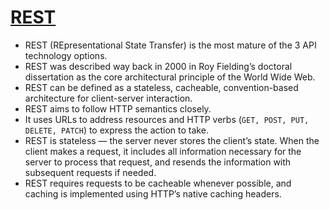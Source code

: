 
# [REST](https://restfulapi.net/)
- REST (REpresentational State Transfer) is the most mature of the 3 API technology options. 
- REST was described way back in 2000 in Roy Fielding’s doctoral dissertation as the core architectural principle of the World Wide Web.
- REST can be defined as a stateless, cacheable, convention-based architecture for client-server interaction.
- REST aims to follow HTTP semantics closely. 
- It uses URLs to address resources and HTTP verbs (`GET, POST, PUT, DELETE, PATCH`) to express the action to take.
- REST is stateless — the server never stores the client’s state. When the client makes a request, it includes all information necessary for the server to process that request, and resends the information with subsequent requests if needed.
- REST requires requests to be cacheable whenever possible, and caching is implemented using HTTP’s native caching headers.